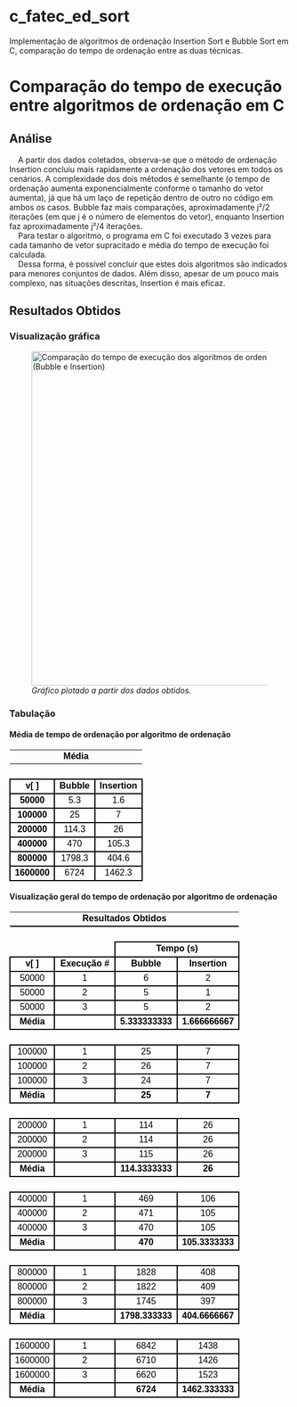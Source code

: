 # c_fatec_ed_sort
Implementação de algoritmos de ordenação Insertion Sort e Bubble Sort em C, comparação do tempo de ordenação entre as duas técnicas.

<html>
<body>

<h1>Comparação do tempo de execução entre algoritmos de ordenação em C</h1>

<h2>Análise</h2>
&nbsp&nbsp&nbsp&nbspA partir dos dados coletados, observa-se que o método de ordenação Insertion concluiu mais rapidamente a ordenação dos vetores em todos os cenários. A complexidade dos dois métodos é semelhante (o tempo de ordenação aumenta exponencialmente conforme o tamanho do vetor aumenta), já que há um laço de repetição dentro de outro no código em ambos os casos. Bubble faz mais comparações, aproximadamente j²/2 iterações (em que j é o número de elementos do vetor), enquanto Insertion faz aproximadamente j²/4 iterações.<br>
&nbsp&nbsp&nbsp&nbspPara testar o algoritmo, o programa em C foi executado 3 vezes para cada tamanho de vetor supracitado e média do tempo de execução foi calculada.<br>
&nbsp&nbsp&nbsp&nbspDessa forma, é possível concluir que estes dois algoritmos são indicados para menores conjuntos de dados. Além disso, apesar de um pouco mais complexo, nas situações descritas, Insertion é mais eficaz.

<h2>Resultados Obtidos</h2>

<h3>Visualização gráfica</h3>
<figure>
<img src="https://user-images.githubusercontent.com/100382267/172521341-52e04c71-0f3e-468b-8ee7-446caa702da0.jpg" height="600" alt="Comparação do tempo de execução dos algoritmos de ordenação implementados (Bubble e Insertion)">
<figcaption><i>Gráfico plotado a partir dos dados obtidos.</i></figcaption>
</figure>
  
<h3>Tabulação</h3>
<h4>Média de tempo de ordenação por algoritmo de ordenação</h4>
<table cellspacing="0" border="0">
	<colgroup span="3" width="64"></colgroup>
	<tr>
		<td style="border-bottom: 1px solid #000000" colspan=3 height="20" align="center" valign=middle><b><font face="Arial" color="#000000">M&eacute;dia</font></b></td>
		</tr>
	<tr>
		<td style="border-top: 1px solid #000000; border-bottom: 2px solid #000000" colspan=3 height="21" align="center" valign=middle><font color="#000000"><br></font></td>
		</tr>
	<tr>
		<td style="border-top: 2px solid #000000; border-bottom: 2px solid #000000; border-left: 2px solid #000000; border-right: 2px solid #000000" height="21" align="center" valign=middle><b><font face="Arial" color="#000000">v[ ]</font></b></td>
		<td style="border-top: 2px solid #000000; border-bottom: 2px solid #000000; border-right: 2px solid #000000" align="center" valign=middle><b><font face="Arial" color="#000000">Bubble</font></b></td>
		<td style="border-top: 2px solid #000000; border-bottom: 2px solid #000000; border-right: 2px solid #000000" align="center" valign=middle><b><font face="Arial" color="#000000">Insertion</font></b></td>
	</tr>
	<tr>
		<td style="border-bottom: 2px solid #000000; border-left: 2px solid #000000; border-right: 2px solid #000000" height="21" align="center" valign=middle sdval="50000" sdnum="1033;"><b><font face="Arial" color="#000000">50000</font></b></td>
		<td style="border-bottom: 2px solid #000000; border-right: 2px solid #000000" align="center" valign=middle sdval="5.3" sdnum="1033;"><font face="Arial" color="#000000">5.3</font></td>
		<td style="border-bottom: 2px solid #000000; border-right: 2px solid #000000" align="center" valign=middle sdval="1.6" sdnum="1033;"><font face="Arial" color="#000000">1.6</font></td>
	</tr>
	<tr>
		<td style="border-bottom: 2px solid #000000; border-left: 2px solid #000000; border-right: 2px solid #000000" height="21" align="center" valign=middle sdval="100000" sdnum="1033;"><b><font face="Arial" color="#000000">100000</font></b></td>
		<td style="border-bottom: 2px solid #000000; border-right: 2px solid #000000" align="center" valign=middle sdval="25" sdnum="1033;"><font face="Arial" color="#000000">25</font></td>
		<td style="border-bottom: 2px solid #000000; border-right: 2px solid #000000" align="center" valign=middle sdval="7" sdnum="1033;"><font face="Arial" color="#000000">7</font></td>
	</tr>
	<tr>
		<td style="border-bottom: 2px solid #000000; border-left: 2px solid #000000; border-right: 2px solid #000000" height="21" align="center" valign=middle sdval="200000" sdnum="1033;"><b><font face="Arial" color="#000000">200000</font></b></td>
		<td style="border-bottom: 2px solid #000000; border-right: 2px solid #000000" align="center" valign=middle sdval="114.3" sdnum="1033;"><font face="Arial" color="#000000">114.3</font></td>
		<td style="border-bottom: 2px solid #000000; border-right: 2px solid #000000" align="center" valign=middle sdval="26" sdnum="1033;"><font face="Arial" color="#000000">26</font></td>
	</tr>
	<tr>
		<td style="border-bottom: 2px solid #000000; border-left: 2px solid #000000; border-right: 2px solid #000000" height="21" align="center" valign=middle sdval="400000" sdnum="1033;"><b><font face="Arial" color="#000000">400000</font></b></td>
		<td style="border-bottom: 2px solid #000000; border-right: 2px solid #000000" align="center" valign=middle sdval="470" sdnum="1033;"><font face="Arial" color="#000000">470</font></td>
		<td style="border-bottom: 2px solid #000000; border-right: 2px solid #000000" align="center" valign=middle sdval="105.3" sdnum="1033;"><font face="Arial" color="#000000">105.3</font></td>
	</tr>
	<tr>
		<td style="border-bottom: 2px solid #000000; border-left: 2px solid #000000; border-right: 2px solid #000000" height="21" align="center" valign=middle sdval="800000" sdnum="1033;"><b><font face="Arial" color="#000000">800000</font></b></td>
		<td style="border-bottom: 2px solid #000000; border-right: 2px solid #000000" align="center" valign=middle sdval="1798.3" sdnum="1033;"><font face="Arial" color="#000000">1798.3</font></td>
		<td style="border-bottom: 2px solid #000000; border-right: 2px solid #000000" align="center" valign=middle sdval="404.6" sdnum="1033;"><font face="Arial" color="#000000">404.6</font></td>
	</tr>
	<tr>
		<td style="border-bottom: 2px solid #000000; border-left: 2px solid #000000; border-right: 2px solid #000000" height="21" align="center" valign=middle sdval="1600000" sdnum="1033;"><b><font face="Arial" color="#000000">1600000</font></b></td>
		<td style="border-bottom: 2px solid #000000; border-right: 2px solid #000000" align="center" valign=middle sdval="6724" sdnum="1033;"><font face="Arial" color="#000000">6724</font></td>
		<td style="border-bottom: 2px solid #000000; border-right: 2px solid #000000" align="center" valign=middle sdval="1462.3" sdnum="1033;"><font face="Arial" color="#000000">1462.3</font></td>
	</tr>
</table>

<h4>Visualização geral do tempo de ordenação por algoritmo de ordenação</h4>
<table cellspacing="0" border="0">
	<colgroup width="67"></colgroup>
	<colgroup width="109"></colgroup>
	<colgroup span="2" width="102"></colgroup>
	<tr>
		<td style="border-bottom: 2px solid #000000" colspan=4 height="21" align="center" valign=middle><b><font face="Arial" color="#000000">Resultados Obtidos</font></b></td>
		</tr>
	<tr>
		<td style="border-top: 2px solid #000000" colspan=4 height="21" align="center" valign=middle><font color="#000000"><br></font></td>
		</tr>
	<tr>
		<td style="border-bottom: 2px solid #000000; border-right: 2px solid #000000" colspan=2 height="21" align="center" valign=middle><font color="#000000"><br></font></td>
		<td style="border-top: 2px solid #000000; border-bottom: 2px solid #000000; border-left: 2px solid #000000; border-right: 2px solid #000000" colspan=2 align="center" valign=middle><b><font face="Arial" color="#000000">Tempo (s)</font></b></td>
		</tr>
	<tr>
		<td style="border-top: 2px solid #000000; border-bottom: 2px solid #000000; border-left: 2px solid #000000; border-right: 2px solid #000000" height="21" align="center" valign=middle><b><font face="Arial" color="#000000">v[ ]</font></b></td>
		<td style="border-top: 2px solid #000000; border-bottom: 2px solid #000000; border-right: 2px solid #000000" align="center" valign=middle><b><font face="Arial" color="#000000">Execu&ccedil;&atilde;o #</font></b></td>
		<td style="border-bottom: 2px solid #000000; border-right: 2px solid #000000" align="center" valign=middle><b><font face="Arial" color="#000000">Bubble</font></b></td>
		<td style="border-bottom: 2px solid #000000; border-right: 2px solid #000000" align="center" valign=middle><b><font face="Arial" color="#000000">Insertion</font></b></td>
	</tr>
	<tr>
		<td style="border-bottom: 2px solid #000000; border-left: 2px solid #000000; border-right: 2px solid #000000" height="21" align="center" valign=middle sdval="50000" sdnum="1033;"><font face="Arial" color="#000000">50000</font></td>
		<td style="border-bottom: 2px solid #000000; border-right: 2px solid #000000" align="center" valign=middle sdval="1" sdnum="1033;"><font face="Arial" color="#000000">1</font></td>
		<td style="border-bottom: 2px solid #000000; border-right: 2px solid #000000" align="center" valign=middle sdval="6" sdnum="1033;"><font face="Arial" color="#000000">6</font></td>
		<td style="border-bottom: 2px solid #000000; border-right: 2px solid #000000" align="center" valign=middle sdval="2" sdnum="1033;"><font face="Arial" color="#000000">2</font></td>
	</tr>
	<tr>
		<td style="border-bottom: 2px solid #000000; border-left: 2px solid #000000; border-right: 2px solid #000000" height="21" align="center" valign=middle sdval="50000" sdnum="1033;"><font face="Arial" color="#000000">50000</font></td>
		<td style="border-bottom: 2px solid #000000; border-right: 2px solid #000000" align="center" valign=middle sdval="2" sdnum="1033;"><font face="Arial" color="#000000">2</font></td>
		<td style="border-bottom: 2px solid #000000; border-right: 2px solid #000000" align="center" valign=middle sdval="5" sdnum="1033;"><font face="Arial" color="#000000">5</font></td>
		<td style="border-bottom: 2px solid #000000; border-right: 2px solid #000000" align="center" valign=middle sdval="1" sdnum="1033;"><font face="Arial" color="#000000">1</font></td>
	</tr>
	<tr>
		<td style="border-bottom: 2px solid #000000; border-left: 2px solid #000000; border-right: 2px solid #000000" height="21" align="center" valign=middle sdval="50000" sdnum="1033;"><font face="Arial" color="#000000">50000</font></td>
		<td style="border-bottom: 2px solid #000000; border-right: 2px solid #000000" align="center" valign=middle sdval="3" sdnum="1033;"><font face="Arial" color="#000000">3</font></td>
		<td style="border-bottom: 2px solid #000000; border-right: 2px solid #000000" align="center" valign=middle sdval="5" sdnum="1033;"><font face="Arial" color="#000000">5</font></td>
		<td style="border-bottom: 2px solid #000000; border-right: 2px solid #000000" align="center" valign=middle sdval="2" sdnum="1033;"><font face="Arial" color="#000000">2</font></td>
	</tr>
	<tr>
		<td style="border-bottom: 2px solid #000000; border-left: 2px solid #000000; border-right: 2px solid #000000" height="21" align="center" valign=middle><b><font face="Arial" color="#000000">M&eacute;dia</font></b></td>
		<td style="border-bottom: 2px solid #000000; border-right: 2px solid #000000" align="center" valign=middle><b><font face="Arial" color="#000000"><br></font></b></td>
		<td style="border-bottom: 2px solid #000000; border-right: 2px solid #000000" align="center" valign=middle sdval="5.333333333" sdnum="1033;"><b><font face="Arial" color="#000000">5.333333333</font></b></td>
		<td style="border-bottom: 2px solid #000000; border-right: 2px solid #000000" align="center" valign=middle sdval="1.666666667" sdnum="1033;"><b><font face="Arial" color="#000000">1.666666667</font></b></td>
	</tr>
	<tr>
		<td style="border-top: 2px solid #000000; border-bottom: 2px solid #000000" colspan=4 height="21" align="center" valign=middle><font color="#000000"><br></font></td>
		</tr>
	<tr>
		<td style="border-top: 2px solid #000000; border-bottom: 2px solid #000000; border-left: 2px solid #000000; border-right: 2px solid #000000" height="21" align="center" valign=middle sdval="100000" sdnum="1033;"><font face="Arial" color="#000000">100000</font></td>
		<td style="border-top: 2px solid #000000; border-bottom: 2px solid #000000; border-right: 2px solid #000000" align="center" valign=middle sdval="1" sdnum="1033;"><font face="Arial" color="#000000">1</font></td>
		<td style="border-top: 2px solid #000000; border-bottom: 2px solid #000000; border-right: 2px solid #000000" align="center" valign=middle sdval="25" sdnum="1033;"><font face="Arial" color="#000000">25</font></td>
		<td style="border-top: 2px solid #000000; border-bottom: 2px solid #000000; border-right: 2px solid #000000" align="center" valign=middle sdval="7" sdnum="1033;"><font face="Arial" color="#000000">7</font></td>
	</tr>
	<tr>
		<td style="border-bottom: 2px solid #000000; border-left: 2px solid #000000; border-right: 2px solid #000000" height="21" align="center" valign=middle sdval="100000" sdnum="1033;"><font face="Arial" color="#000000">100000</font></td>
		<td style="border-bottom: 2px solid #000000; border-right: 2px solid #000000" align="center" valign=middle sdval="2" sdnum="1033;"><font face="Arial" color="#000000">2</font></td>
		<td style="border-bottom: 2px solid #000000; border-right: 2px solid #000000" align="center" valign=middle sdval="26" sdnum="1033;"><font face="Arial" color="#000000">26</font></td>
		<td style="border-bottom: 2px solid #000000; border-right: 2px solid #000000" align="center" valign=middle sdval="7" sdnum="1033;"><font face="Arial" color="#000000">7</font></td>
	</tr>
	<tr>
		<td style="border-bottom: 2px solid #000000; border-left: 2px solid #000000; border-right: 2px solid #000000" height="21" align="center" valign=middle sdval="100000" sdnum="1033;"><font face="Arial" color="#000000">100000</font></td>
		<td style="border-bottom: 2px solid #000000; border-right: 2px solid #000000" align="center" valign=middle sdval="3" sdnum="1033;"><font face="Arial" color="#000000">3</font></td>
		<td style="border-bottom: 2px solid #000000; border-right: 2px solid #000000" align="center" valign=middle sdval="24" sdnum="1033;"><font face="Arial" color="#000000">24</font></td>
		<td style="border-bottom: 2px solid #000000; border-right: 2px solid #000000" align="center" valign=middle sdval="7" sdnum="1033;"><font face="Arial" color="#000000">7</font></td>
	</tr>
	<tr>
		<td style="border-bottom: 2px solid #000000; border-left: 2px solid #000000; border-right: 2px solid #000000" height="21" align="center" valign=middle><b><font face="Arial" color="#000000">M&eacute;dia</font></b></td>
		<td style="border-bottom: 2px solid #000000; border-right: 2px solid #000000" align="center" valign=middle><b><font face="Arial" color="#000000"><br></font></b></td>
		<td style="border-bottom: 2px solid #000000; border-right: 2px solid #000000" align="center" valign=middle sdval="25" sdnum="1033;"><b><font face="Arial" color="#000000">25</font></b></td>
		<td style="border-bottom: 2px solid #000000; border-right: 2px solid #000000" align="center" valign=middle sdval="7" sdnum="1033;"><b><font face="Arial" color="#000000">7</font></b></td>
	</tr>
	<tr>
		<td style="border-top: 2px solid #000000; border-bottom: 2px solid #000000" colspan=4 height="21" align="center" valign=middle><font color="#000000"><br></font></td>
		</tr>
	<tr>
		<td style="border-top: 2px solid #000000; border-bottom: 2px solid #000000; border-left: 2px solid #000000; border-right: 2px solid #000000" height="21" align="center" valign=middle sdval="200000" sdnum="1033;"><font face="Arial" color="#000000">200000</font></td>
		<td style="border-top: 2px solid #000000; border-bottom: 2px solid #000000; border-right: 2px solid #000000" align="center" valign=middle sdval="1" sdnum="1033;"><font face="Arial" color="#000000">1</font></td>
		<td style="border-top: 2px solid #000000; border-bottom: 2px solid #000000; border-right: 2px solid #000000" align="center" valign=middle sdval="114" sdnum="1033;"><font face="Arial" color="#000000">114</font></td>
		<td style="border-top: 2px solid #000000; border-bottom: 2px solid #000000; border-right: 2px solid #000000" align="center" valign=middle sdval="26" sdnum="1033;"><font face="Arial" color="#000000">26</font></td>
	</tr>
	<tr>
		<td style="border-bottom: 2px solid #000000; border-left: 2px solid #000000; border-right: 2px solid #000000" height="21" align="center" valign=middle sdval="200000" sdnum="1033;"><font face="Arial" color="#000000">200000</font></td>
		<td style="border-bottom: 2px solid #000000; border-right: 2px solid #000000" align="center" valign=middle sdval="2" sdnum="1033;"><font face="Arial" color="#000000">2</font></td>
		<td style="border-bottom: 2px solid #000000; border-right: 2px solid #000000" align="center" valign=middle sdval="114" sdnum="1033;"><font face="Arial" color="#000000">114</font></td>
		<td style="border-bottom: 2px solid #000000; border-right: 2px solid #000000" align="center" valign=middle sdval="26" sdnum="1033;"><font face="Arial" color="#000000">26</font></td>
	</tr>
	<tr>
		<td style="border-bottom: 2px solid #000000; border-left: 2px solid #000000; border-right: 2px solid #000000" height="21" align="center" valign=middle sdval="200000" sdnum="1033;"><font face="Arial" color="#000000">200000</font></td>
		<td style="border-bottom: 2px solid #000000; border-right: 2px solid #000000" align="center" valign=middle sdval="3" sdnum="1033;"><font face="Arial" color="#000000">3</font></td>
		<td style="border-bottom: 2px solid #000000; border-right: 2px solid #000000" align="center" valign=middle sdval="115" sdnum="1033;"><font face="Arial" color="#000000">115</font></td>
		<td style="border-bottom: 2px solid #000000; border-right: 2px solid #000000" align="center" valign=middle sdval="26" sdnum="1033;"><font face="Arial" color="#000000">26</font></td>
	</tr>
	<tr>
		<td style="border-bottom: 2px solid #000000; border-left: 2px solid #000000; border-right: 2px solid #000000" height="21" align="center" valign=middle><b><font face="Arial" color="#000000">M&eacute;dia</font></b></td>
		<td style="border-bottom: 2px solid #000000; border-right: 2px solid #000000" align="center" valign=middle><b><font face="Arial" color="#000000"><br></font></b></td>
		<td style="border-bottom: 2px solid #000000; border-right: 2px solid #000000" align="center" valign=middle sdval="114.3333333" sdnum="1033;"><b><font face="Arial" color="#000000">114.3333333</font></b></td>
		<td style="border-bottom: 2px solid #000000; border-right: 2px solid #000000" align="center" valign=middle sdval="26" sdnum="1033;"><b><font face="Arial" color="#000000">26</font></b></td>
	</tr>
	<tr>
		<td style="border-top: 2px solid #000000; border-bottom: 2px solid #000000" colspan=4 height="21" align="center" valign=middle><font color="#000000"><br></font></td>
		</tr>
	<tr>
		<td style="border-top: 2px solid #000000; border-bottom: 2px solid #000000; border-left: 2px solid #000000; border-right: 2px solid #000000" height="21" align="center" valign=middle sdval="400000" sdnum="1033;"><font face="Arial" color="#000000">400000</font></td>
		<td style="border-top: 2px solid #000000; border-bottom: 2px solid #000000; border-right: 2px solid #000000" align="center" valign=middle sdval="1" sdnum="1033;"><font face="Arial" color="#000000">1</font></td>
		<td style="border-top: 2px solid #000000; border-bottom: 2px solid #000000; border-right: 2px solid #000000" align="center" valign=middle sdval="469" sdnum="1033;"><font face="Arial" color="#000000">469</font></td>
		<td style="border-top: 2px solid #000000; border-bottom: 2px solid #000000; border-right: 2px solid #000000" align="center" valign=middle sdval="106" sdnum="1033;"><font face="Arial" color="#000000">106</font></td>
	</tr>
	<tr>
		<td style="border-bottom: 2px solid #000000; border-left: 2px solid #000000; border-right: 2px solid #000000" height="21" align="center" valign=middle sdval="400000" sdnum="1033;"><font face="Arial" color="#000000">400000</font></td>
		<td style="border-bottom: 2px solid #000000; border-right: 2px solid #000000" align="center" valign=middle sdval="2" sdnum="1033;"><font face="Arial" color="#000000">2</font></td>
		<td style="border-bottom: 2px solid #000000; border-right: 2px solid #000000" align="center" valign=middle sdval="471" sdnum="1033;"><font face="Arial" color="#000000">471</font></td>
		<td style="border-bottom: 2px solid #000000; border-right: 2px solid #000000" align="center" valign=middle sdval="105" sdnum="1033;"><font face="Arial" color="#000000">105</font></td>
	</tr>
	<tr>
		<td style="border-bottom: 2px solid #000000; border-left: 2px solid #000000; border-right: 2px solid #000000" height="21" align="center" valign=middle sdval="400000" sdnum="1033;"><font face="Arial" color="#000000">400000</font></td>
		<td style="border-bottom: 2px solid #000000; border-right: 2px solid #000000" align="center" valign=middle sdval="3" sdnum="1033;"><font face="Arial" color="#000000">3</font></td>
		<td style="border-bottom: 2px solid #000000; border-right: 2px solid #000000" align="center" valign=middle sdval="470" sdnum="1033;"><font face="Arial" color="#000000">470</font></td>
		<td style="border-bottom: 2px solid #000000; border-right: 2px solid #000000" align="center" valign=middle sdval="105" sdnum="1033;"><font face="Arial" color="#000000">105</font></td>
	</tr>
	<tr>
		<td style="border-bottom: 2px solid #000000; border-left: 2px solid #000000; border-right: 2px solid #000000" height="21" align="center" valign=middle><b><font face="Arial" color="#000000">M&eacute;dia</font></b></td>
		<td style="border-bottom: 2px solid #000000; border-right: 2px solid #000000" align="center" valign=middle><b><font face="Arial" color="#000000"><br></font></b></td>
		<td style="border-bottom: 2px solid #000000; border-right: 2px solid #000000" align="center" valign=middle sdval="470" sdnum="1033;"><b><font face="Arial" color="#000000">470</font></b></td>
		<td style="border-bottom: 2px solid #000000; border-right: 2px solid #000000" align="center" valign=middle sdval="105.3333333" sdnum="1033;"><b><font face="Arial" color="#000000">105.3333333</font></b></td>
	</tr>
	<tr>
		<td style="border-top: 2px solid #000000; border-bottom: 2px solid #000000" colspan=4 height="21" align="center" valign=middle><font color="#000000"><br></font></td>
		</tr>
	<tr>
		<td style="border-top: 2px solid #000000; border-bottom: 2px solid #000000; border-left: 2px solid #000000; border-right: 2px solid #000000" height="21" align="center" valign=middle sdval="800000" sdnum="1033;"><font face="Arial" color="#000000">800000</font></td>
		<td style="border-top: 2px solid #000000; border-bottom: 2px solid #000000; border-right: 2px solid #000000" align="center" valign=middle sdval="1" sdnum="1033;"><font face="Arial" color="#000000">1</font></td>
		<td style="border-top: 2px solid #000000; border-bottom: 2px solid #000000; border-right: 2px solid #000000" align="center" valign=middle sdval="1828" sdnum="1033;"><font face="Arial" color="#000000">1828</font></td>
		<td style="border-top: 2px solid #000000; border-bottom: 2px solid #000000; border-right: 2px solid #000000" align="center" valign=middle sdval="408" sdnum="1033;"><font face="Arial" color="#000000">408</font></td>
	</tr>
	<tr>
		<td style="border-bottom: 2px solid #000000; border-left: 2px solid #000000; border-right: 2px solid #000000" height="21" align="center" valign=middle sdval="800000" sdnum="1033;"><font face="Arial" color="#000000">800000</font></td>
		<td style="border-bottom: 2px solid #000000; border-right: 2px solid #000000" align="center" valign=middle sdval="2" sdnum="1033;"><font face="Arial" color="#000000">2</font></td>
		<td style="border-bottom: 2px solid #000000; border-right: 2px solid #000000" align="center" valign=middle sdval="1822" sdnum="1033;"><font face="Arial" color="#000000">1822</font></td>
		<td style="border-bottom: 2px solid #000000; border-right: 2px solid #000000" align="center" valign=middle sdval="409" sdnum="1033;"><font face="Arial" color="#000000">409</font></td>
	</tr>
	<tr>
		<td style="border-bottom: 2px solid #000000; border-left: 2px solid #000000; border-right: 2px solid #000000" height="21" align="center" valign=middle sdval="800000" sdnum="1033;"><font face="Arial" color="#000000">800000</font></td>
		<td style="border-bottom: 2px solid #000000; border-right: 2px solid #000000" align="center" valign=middle sdval="3" sdnum="1033;"><font face="Arial" color="#000000">3</font></td>
		<td style="border-bottom: 2px solid #000000; border-right: 2px solid #000000" align="center" valign=middle sdval="1745" sdnum="1033;"><font face="Arial" color="#000000">1745</font></td>
		<td style="border-bottom: 2px solid #000000; border-right: 2px solid #000000" align="center" valign=middle sdval="397" sdnum="1033;"><font face="Arial" color="#000000">397</font></td>
	</tr>
	<tr>
		<td style="border-bottom: 2px solid #000000; border-left: 2px solid #000000; border-right: 2px solid #000000" height="21" align="center" valign=middle><b><font face="Arial" color="#000000">M&eacute;dia</font></b></td>
		<td style="border-bottom: 2px solid #000000; border-right: 2px solid #000000" align="center" valign=middle><b><font face="Arial" color="#000000"><br></font></b></td>
		<td style="border-bottom: 2px solid #000000; border-right: 2px solid #000000" align="center" valign=middle sdval="1798.333333" sdnum="1033;"><b><font face="Arial" color="#000000">1798.333333</font></b></td>
		<td style="border-bottom: 2px solid #000000; border-right: 2px solid #000000" align="center" valign=middle sdval="404.6666667" sdnum="1033;"><b><font face="Arial" color="#000000">404.6666667</font></b></td>
	</tr>
	<tr>
		<td style="border-top: 2px solid #000000; border-bottom: 2px solid #000000" colspan=4 height="21" align="center" valign=middle><font color="#000000"><br></font></td>
		</tr>
	<tr>
		<td style="border-top: 2px solid #000000; border-bottom: 2px solid #000000; border-left: 2px solid #000000; border-right: 2px solid #000000" height="21" align="center" valign=middle sdval="1600000" sdnum="1033;"><font face="Arial" color="#000000">1600000</font></td>
		<td style="border-top: 2px solid #000000; border-bottom: 2px solid #000000; border-right: 2px solid #000000" align="center" valign=middle sdval="1" sdnum="1033;"><font face="Arial" color="#000000">1</font></td>
		<td style="border-top: 2px solid #000000; border-bottom: 2px solid #000000; border-right: 2px solid #000000" align="center" valign=middle sdval="6842" sdnum="1033;"><font face="Arial" color="#000000">6842</font></td>
		<td style="border-top: 2px solid #000000; border-bottom: 2px solid #000000; border-right: 2px solid #000000" align="center" valign=middle sdval="1438" sdnum="1033;"><font face="Arial" color="#000000">1438</font></td>
	</tr>
	<tr>
		<td style="border-bottom: 2px solid #000000; border-left: 2px solid #000000; border-right: 2px solid #000000" height="21" align="center" valign=middle sdval="1600000" sdnum="1033;"><font face="Arial" color="#000000">1600000</font></td>
		<td style="border-bottom: 2px solid #000000; border-right: 2px solid #000000" align="center" valign=middle sdval="2" sdnum="1033;"><font face="Arial" color="#000000">2</font></td>
		<td style="border-bottom: 2px solid #000000; border-right: 2px solid #000000" align="center" valign=middle sdval="6710" sdnum="1033;"><font face="Arial" color="#000000">6710</font></td>
		<td style="border-bottom: 2px solid #000000; border-right: 2px solid #000000" align="center" valign=middle sdval="1426" sdnum="1033;"><font face="Arial" color="#000000">1426</font></td>
	</tr>
	<tr>
		<td style="border-bottom: 2px solid #000000; border-left: 2px solid #000000; border-right: 2px solid #000000" height="21" align="center" valign=middle sdval="1600000" sdnum="1033;"><font face="Arial" color="#000000">1600000</font></td>
		<td style="border-bottom: 2px solid #000000; border-right: 2px solid #000000" align="center" valign=middle sdval="3" sdnum="1033;"><font face="Arial" color="#000000">3</font></td>
		<td style="border-bottom: 2px solid #000000; border-right: 2px solid #000000" align="center" valign=middle sdval="6620" sdnum="1033;"><font face="Arial" color="#000000">6620</font></td>
		<td style="border-bottom: 2px solid #000000; border-right: 2px solid #000000" align="center" valign=middle sdval="1523" sdnum="1033;"><font face="Arial" color="#000000">1523</font></td>
	</tr>
	<tr>
		<td style="border-bottom: 2px solid #000000; border-left: 2px solid #000000; border-right: 2px solid #000000" height="21" align="center" valign=middle><b><font face="Arial" color="#000000">M&eacute;dia</font></b></td>
		<td style="border-bottom: 2px solid #000000; border-right: 2px solid #000000" align="center" valign=middle><b><font face="Arial" color="#000000"><br></font></b></td>
		<td style="border-bottom: 2px solid #000000; border-right: 2px solid #000000" align="center" valign=middle sdval="6724" sdnum="1033;"><b><font face="Arial" color="#000000">6724</font></b></td>
		<td style="border-bottom: 2px solid #000000; border-right: 2px solid #000000" align="center" valign=middle sdval="1462.333333" sdnum="1033;"><b><font face="Arial" color="#000000">1462.333333</font></b></td>
	</tr>
</table>

</body>
</html>
